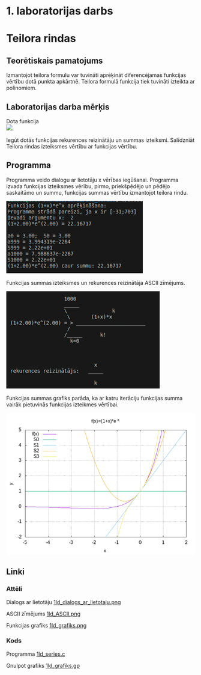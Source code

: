 # 1. laboratorijas darbs 
# Teilora rindas

## Teorētiskais pamatojums

Izmantojot teilora formulu var tuvināti aprēķināt diferencējamas funkcijas vērtību dotā punkta apkārtnē. Teilora formulā funkcija tiek tuvināti izteikta ar polinomiem.

## Laboratorijas darba mērķis

Dota funkcija  
![](https://latex.codecogs.com/svg.image?f(x)=(1&plus;x)e^{x}).

Iegūt dotās funkcijas rekurences reizinātāju un summas izteiksmi. Salīdzniāt Teilora rindas izteiksmes vērtību ar funkcijas vērtību.

##  Programma

Programma veido dialogu ar lietotāju x vērības iegūšanai. Programma izvada funkcijas izteiksmes vērību, pirmo, priekšpēdējo un pēdējo saskaitāmo un summu, funkcijas summas vērtību izmantojot teilora rindu.

![Dialogs ar lietotāju](https://github.com/TomassJ1/RTR105/blob/main/darbi/1ld_series/1ld_dialogs_ar_lietotaju.png)

Funkcijas summas izteiksmes un rekurences reizinātāja ASCII zīmējums.

![ASCII zīmējums](https://github.com/TomassJ1/RTR105/blob/main/darbi/1ld_series/1ld_ASCII.png)

Funkcijas summas grafiks parāda, ka ar katru iterāciju funkcijas summa vairāk pietuvinās funkcijas izteikmes vērtībai.

![Funkcijas rafiks](https://github.com/TomassJ1/RTR105/blob/main/darbi/1ld_series/1ld_grafiks.png)

## Linki

### Attēli

Dialogs ar lietotāju [1ld_dialogs_ar_lietotaju.png](https://github.com/TomassJ1/RTR105/blob/main/darbi/1ld_series/1ld_dialogs_ar_lietotaju.png)

ASCII zīmējums [1ld_ASCII.png](https://github.com/TomassJ1/RTR105/blob/main/darbi/1ld_series/1ld_ASCII.png)

Funkcijas grafiks [1ld_grafiks.png](https://github.com/TomassJ1/RTR105/blob/main/darbi/1ld_series/1ld_grafiks.png)

### Kods

Programma [1ld_series.c](https://github.com/TomassJ1/RTR105/blob/main/darbi/1ld_series/1ld_grafiks.png)

Gnulpot grafiks [1ld_grafiks.gp](https://github.com/TomassJ1/RTR105/blob/main/darbi/1ld_series/1ld_grafiks.png)


